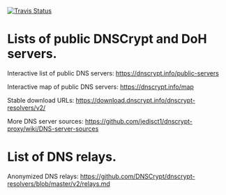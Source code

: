 [![Travis Status](https://travis-ci.org/DNSCrypt/dnscrypt-resolvers.svg?branch=master)](https://travis-ci.org/DNSCrypt/dnscrypt-resolvers/builds/)

# Lists of public DNSCrypt and DoH servers.

Interactive list of public DNS servers:
https://dnscrypt.info/public-servers

Interactive map of public DNS servers:
https://dnscrypt.info/map

Stable download URLs:
https://download.dnscrypt.info/dnscrypt-resolvers/v2/

More DNS server sources:
https://github.com/jedisct1/dnscrypt-proxy/wiki/DNS-server-sources

# List of DNS relays.

Anonymized DNS relays:
https://github.com/DNSCrypt/dnscrypt-resolvers/blob/master/v2/relays.md
